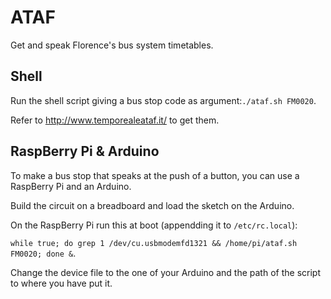 # ATAF
Get and speak Florence's bus system timetables.


## Shell
Run the shell script giving a bus stop code as argument:`./ataf.sh FM0020`.

Refer to http://www.temporealeataf.it/ to get them.


## RaspBerry Pi & Arduino
To make a bus stop that speaks at the push of a button, you can use a RaspBerry Pi and an Arduino.

Build the circuit on a breadboard and load the sketch on the Arduino.

On the RaspBerry Pi run this at boot (appendding it to ``/etc/rc.local``):

`while true; do grep 1 /dev/cu.usbmodemfd1321 && /home/pi/ataf.sh FM0020; done &`.

Change the device file to the one of your Arduino and the path of the script to where you have put it.
